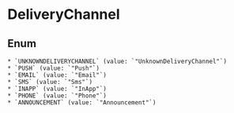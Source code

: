 # DeliveryChannel

## Enum

    * `UNKNOWNDELIVERYCHANNEL` (value: `"UnknownDeliveryChannel"`)
    * `PUSH` (value: `"Push"`)
    * `EMAIL` (value: `"Email"`)
    * `SMS` (value: `"Sms"`)
    * `INAPP` (value: `"InApp"`)
    * `PHONE` (value: `"Phone"`)
    * `ANNOUNCEMENT` (value: `"Announcement"`)
